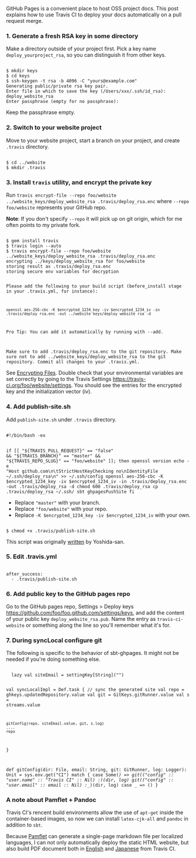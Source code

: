 GitHub Pages is a convenient place to host OSS project docs.
This post explains how to use Travis CI to deploy your docs automatically on a pull request merge.

### 1. Generate a fresh RSA key in some directory

Make a directory outside of your project first.
Pick a key name `deploy_yourproject_rsa`, so you can distinguish it from other keys.

<code>
$ mkdir keys
$ cd keys
$ ssh-keygen -t rsa -b 4096 -C "yours@example.com"
Generating public/private rsa key pair.
Enter file in which to save the key (/Users/xxx/.ssh/id_rsa): deploy_website_rsa
Enter passphrase (empty for no passphrase):
</code>

Keep the passphrase empty.

### 2. Switch to your website project

Move to your website project, start a branch on your project, and create `.travis` directory.

<code>
$ cd ../website
$ mkdir .travis
</code>

### 3. Install `travis` utility, and encrypt the private key

Run `travis encrypt-file --repo foo/website ../website_keys/deploy_website_rsa .travis/deploy_rsa.enc` where `--repo foo/website` represents your GitHub repo.

**Note**: If you don't specify `--repo` it will pick up on git origin, which for me often points to my private fork.

<code>
$ gem install travis
$ travis login --auto
$ travis encrypt-file --repo foo/website ../website_keys/deploy_website_rsa .travis/deploy_rsa.enc
encrypting ../keys/deploy_website_rsa for foo/website
storing result as .travis/deploy_rsa.enc
storing secure env variables for decryption

Please add the following to your build script (before_install stage in your .travis.yml, for instance):

    openssl aes-256-cbc -K $encrypted_1234_key -iv $encrypted_1234_iv -in .travis/deploy_rsa.enc -out ../website_keys/deploy_website_rsa -d

Pro Tip: You can add it automatically by running with --add.

Make sure to add .travis/deploy_rsa.enc to the git repository.
Make sure not to add ../website_keys/deploy_website_rsa to the git repository.
Commit all changes to your .travis.yml.
</code>

See [Encrypting Files](https://docs.travis-ci.com/user/encrypting-files/). Double check that your environmental variables are set correctly by going to the Travis Settings <https://travis-ci.org/foo/website/settings>. You should see the entries for the encrypted key and the initialization vector (iv).

### 4. Add publish-site.sh

Add `publish-site.sh` under `.travis` directory.

<code>
#!/bin/bash -ex

if [[ "${TRAVIS_PULL_REQUEST}" == "false" && "${TRAVIS_BRANCH}" == "master" && "${TRAVIS_REPO_SLUG}" == "foo/website" ]]; then
  openssl version
  echo -e "Host github.com\n\tStrictHostKeyChecking no\nIdentityFile ~/.ssh/deploy_rsa\n" >> ~/.ssh/config
  openssl aes-256-cbc -K $encrypted_1234_key -iv $encrypted_1234_iv -in .travis/deploy_rsa.enc -out .travis/deploy_rsa -d
  chmod 600 .travis/deploy_rsa
  cp .travis/deploy_rsa ~/.ssh/
  sbt ghpagesPushSite
fi
</code>

  - Replace `"master"` with your branch.
  - Replace `"foo/website"` with your repo.
  - Replace `-K $encrypted_1234_key -iv $encrypted_1234_iv` with your own.

<code>
$ chmod +x .travis/publish-site.sh
</code>

This script was originally [written](https://github.com/foundweekends/conscript/commit/3dbeca317c363ca4c224ba4d5f0f9eb44a64d1bf) by Yoshida-san.

### 5. Edit .travis.yml

<code>
after_success:
  - .travis/publish-site.sh
</code>

### 6. Add public key to the GitHub pages repo

Go to the GitHub pages repo, Settings > Deploy keys https://github.com/foo/foo.github.com/settings/keys, and add the content of your public key `deploy_website_rsa.pub`. Name the entry as `travis-ci-website` or something along the line so you'll remember what it's for.

### 7. During syncLocal configure git

The following is specific to the behavior of sbt-ghpages. It might not be needed if you're doing something else.

<code>
  lazy val siteEmail = settingKey[String]("")

  val syncLocalImpl = Def.task {
    // sync the generated site
    val repo = ghkeys.updatedRepository.value
    val git = GitKeys.gitRunner.value
    val s = streams.value

    gitConfig(repo, siteEmail.value, git, s.log)
    ....
    repo
  }

  def gitConfig(dir: File, email: String, git: GitRunner, log: Logger): Unit =
    sys.env.get("CI") match {
      case Some(_) =>
        git(("config" :: "user.name" :: "Travis CI" :: Nil) :_*)(dir, log)
        git(("config" :: "user.email" :: email :: Nil) :_*)(dir, log)
      case _           => ()
    }
</code>

### A note about Pamflet + Pandoc

Travis CI's rencent build environments allow the use of `apt-get` inside the container-based images, so now we can install `latex-cjk-all` and `pandoc` in addition to `sbt`.

Because [Pamflet](http://www.foundweekends.org/pamflet/) can generate a single-page markdown file per localized languages, I can not only automatically deploy the static HTML website, but also build PDF document both in [English](https://github.com/sbt/sbt.github.com/blob/14cea8077dc369b7998b7fe59d958a4bf4c418a0/1.0/docs/sbt-reference.pdf) and [Japanese](https://github.com/sbt/sbt.github.com/blob/14cea8077dc369b7998b7fe59d958a4bf4c418a0/1.0/docs/ja/sbt-reference.pdf) from Travis CI.
